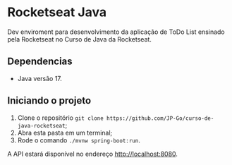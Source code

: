 # Rocketseat Java   

Dev enviroment para desenvolvimento da aplicação de ToDo List ensinado 
pela Rocketseat no Curso de Java da Rocketseat.

## Dependencias 

- Java versão 17. 

## Iniciando o projeto

1. Clone o repositório `git clone https://github.com/JP-Go/curso-de-java-rocketseat`;
2. Abra esta pasta em um terminal;
3. Rode o comando `./mvnw spring-boot:run`.

A API estará disponível no endereço [http://localhost:8080](http://localhost:8080).
